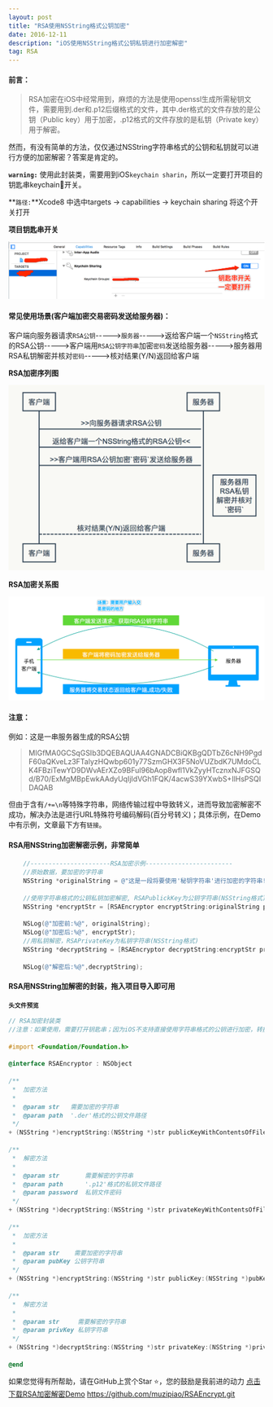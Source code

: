 ```yaml
---
layout: post
title: "RSA使用NSString格式公钥加密"
date: 2016-12-11 
description: "iOS使用NSString格式公钥私钥进行加密解密"
tag: RSA 
---   
```


#### 前言：

 > RSA加密在iOS中经常用到，麻烦的方法是使用openssl生成所需秘钥文件，需要用到.der和.p12后缀格式的文件，其中.der格式的文件存放的是公钥（Public key）用于加密，.p12格式的文件存放的是私钥（Private key）用于解密。

然而，有没有简单的方法，仅仅通过NSString字符串格式的公钥和私钥就可以进行方便的加密解密？答案是肯定的。

**`warning:`** 使用此封装类，需要用到iOS`keychain sharin`，所以一定要打开项目的钥匙串keychain🔑开关。

**`路径:`**Xcode8 中选中targets -> capabilities -> keychain sharing 将这个开关打开

**项目钥匙串开关**

![RSA序列图](https://raw.githubusercontent.com/muzipiao/GitHubImages/master/RSAImage/RSAImg0.png)


#### 常见使用场景(客户端加密交易密码发送给服务器)：

客户端向服务器请求`RSA公钥`----->`服务器`----->返给客户端一个`NSString`格式的RSA公钥----->客户端用`RSA公钥字符串`加密`密码`发送给服务器----->服务器用RSA私钥解密并核对`密码`----->核对结果(Y/N)返回给客户端

**RSA加密序列图**

![RSA序列图](https://raw.githubusercontent.com/muzipiao/GitHubImages/master/RSAImage/RSAImg1.png)

**RSA加密关系图**

![RSA序列图](https://raw.githubusercontent.com/muzipiao/GitHubImages/master/RSAImage/RSAImg2.png)


#### 注意：

例如：这是一串服务器生成的RSA公钥

 > MIGfMA0GCSqGSIb3DQEBAQUAA4GNADCBiQKBgQDTbZ6cNH9PgdF60aQKveLz3FTalyzHQwbp601y77SzmGHX3F5NoVUZbdK7UMdoCLK4FBziTewYD9DWvAErXZo9BFuI96bAop8wfl1VkZyyHTcznxNJFGSQd/B70/ExMgMBpEwkAAdyUqIjIdVGh1FQK/4acwS39YXwbS+IlHsPSQIDAQAB

但由于含有`/+=\n`等特殊字符串，网络传输过程中导致转义，进而导致加密解密不成功，解决办法是进行URL特殊符号编码解码(百分号转义)；具体示例，在Demo中有示例，文章最下方有`链接`。

#### RSA用NSString加密解密示例，非常简单

```Objective-C
    //----------------------RSA加密示例------------------------
    //原始数据，要加密的字符串
    NSString *originalString = @"这是一段将要使用'秘钥字符串'进行加密的字符串!";
    
    //使用字符串格式的公钥私钥加密解密, RSAPublickKey为公钥字符串(NSString格式)
    NSString *encryptStr = [RSAEncryptor encryptString:originalString publicKey:RSAPublickKey];
    
    NSLog(@"加密前:%@", originalString);
    NSLog(@"加密后:%@", encryptStr);
    //用私钥解密，RSAPrivateKey为私钥字符串(NSString格式)
    NSString *decryptString = [RSAEncryptor decryptString:encryptStr privateKey:RSAPrivateKey];
    
    NSLog(@"解密后:%@",decryptString);
```

#### RSA用NSString加解密的封装，拖入项目导入即可用

**`头文件预览`**

```Objective-C
// RSA加密封装类
//注意：如果使用，需要打开钥匙串；因为iOS不支持直接使用字符串格式的公钥进行加密，转换为文件后可使用

#import <Foundation/Foundation.h>

@interface RSAEncryptor : NSObject

/**
 *  加密方法
 *
 *  @param str   需要加密的字符串
 *  @param path  '.der'格式的公钥文件路径
 */
+ (NSString *)encryptString:(NSString *)str publicKeyWithContentsOfFile:(NSString *)path;

/**
 *  解密方法
 *
 *  @param str       需要解密的字符串
 *  @param path      '.p12'格式的私钥文件路径
 *  @param password  私钥文件密码
 */
+ (NSString *)decryptString:(NSString *)str privateKeyWithContentsOfFile:(NSString *)path password:(NSString *)password;

/**
 *  加密方法
 *
 *  @param str    需要加密的字符串
 *  @param pubKey 公钥字符串
 */
+ (NSString *)encryptString:(NSString *)str publicKey:(NSString *)pubKey;

/**
 *  解密方法
 *
 *  @param str     需要解密的字符串
 *  @param privKey 私钥字符串
 */
+ (NSString *)decryptString:(NSString *)str privateKey:(NSString *)privKey;

@end
```
如果您觉得有所帮助，请在GitHub上赏个Star ⭐️，您的鼓励是我前进的动力
[点击下载RSA加密解密Demo](https://github.com/muzipiao/RSAEncrypt.git)
https://github.com/muzipiao/RSAEncrypt.git
